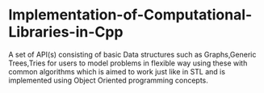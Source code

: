 # Implementation-of-Computational-Libraries-in-Cpp
A set of API(s) consisting of basic Data structures such as Graphs,Generic Trees,Tries for users to model problems in flexible way using these with common algorithms which is aimed to work just like in STL and is implemented using Object Oriented programming concepts.
